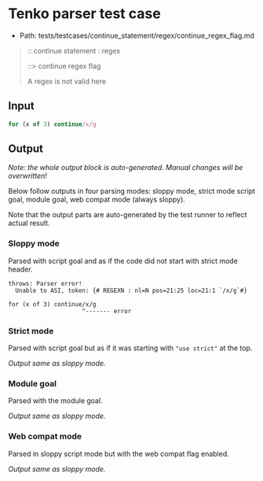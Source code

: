 # Tenko parser test case

- Path: tests/testcases/continue_statement/regex/continue_regex_flag.md

> :: continue statement : regex
>
> ::> continue regex flag
>
> A regex is not valid here


## Input

`````js
for (x of 3) continue/x/g
`````

## Output

_Note: the whole output block is auto-generated. Manual changes will be overwritten!_

Below follow outputs in four parsing modes: sloppy mode, strict mode script goal, module goal, web compat mode (always sloppy).

Note that the output parts are auto-generated by the test runner to reflect actual result.

### Sloppy mode

Parsed with script goal and as if the code did not start with strict mode header.

`````
throws: Parser error!
  Unable to ASI, token: {# REGEXN : nl=N pos=21:25 loc=21:1 `/x/g`#}

for (x of 3) continue/x/g
                     ^------- error
`````

### Strict mode

Parsed with script goal but as if it was starting with `"use strict"` at the top.

_Output same as sloppy mode._

### Module goal

Parsed with the module goal.

_Output same as sloppy mode._

### Web compat mode

Parsed in sloppy script mode but with the web compat flag enabled.

_Output same as sloppy mode._
